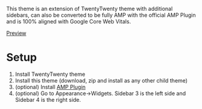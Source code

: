 This theme is an extension of TwentyTwenty theme with additional sidebars, can also be converted to be fully AMP with the official AMP Plugin and is 100% aligned with Google Core Web Vitals.

[Preview](https://everythingtech.dev/)
# Setup
1. Install TwentyTwenty theme
2. Install this theme (download, zip and install as any other child theme)
3. (optional) Install [AMP Plugin](https://en-gb.wordpress.org/plugins/amp/)
4. (optional) Go to Appearance->Widgets. Sidebar 3 is the left side and Sidebar 4 is the right side.
